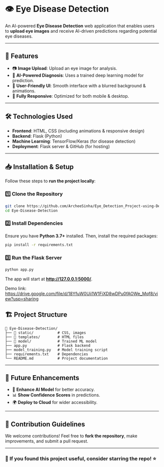 # 👁️ Eye Disease Detection

An AI-powered **Eye Disease Detection** web application that enables users to **upload eye images** and receive AI-driven predictions regarding potential eye diseases.

---

## 🚀 Features
- 📷 **Image Upload**: Upload an eye image for analysis.
- 🤖 **AI-Powered Diagnosis**: Uses a trained deep learning model for prediction.
- 🎨 **User-Friendly UI**: Smooth interface with a blurred background & animations.
- 📱 **Fully Responsive**: Optimized for both mobile & desktop.

---

## 🛠️ Technologies Used
- **Frontend**: HTML, CSS (including animations & responsive design)
- **Backend**: Flask (Python)
- **Machine Learning**: TensorFlow/Keras (for disease detection)
- **Deployment**: Flask server & GitHub (for hosting)

---

## 📥 Installation & Setup
Follow these steps to **run the project locally**:

### 1️⃣ Clone the Repository
```sh
git clone https://github.com/ArcheeSinha/Eye_Detection_Project-using-Deep-Learning.git
cd Eye-Disease-Detection
```

### 2️⃣ Install Dependencies
Ensure you have **Python 3.7+** installed. Then, install the required packages:
```sh
pip install -r requirements.txt
```

### 3️⃣ Run the Flask Server
```sh
python app.py
```
The app will start at **http://127.0.0.1:5000/**.

Demo link: https://drive.google.com/file/d/18YfuW0Uii1W1FiXD8wDPu0fAOWe_Mqf8/view?usp=sharing


## 🏗️ Project Structure
```
📂 Eye-Disease-Detection/
├── 📁 static/           # CSS, images
├── 📁 templates/        # HTML files
├── 📁 model/            # Trained ML model
├── app.py              # Flask backend
├── model_training.py   # Model training script
├── requirements.txt    # Dependencies
└── README.md           # Project documentation
```

---

## 🎯 Future Enhancements
- 🚀 **Enhance AI Model** for better accuracy.
- 📊 **Show Confidence Scores** in predictions.
- 🌍 **Deploy to Cloud** for wider accessibility.

---

## 🤝 Contribution Guidelines
We welcome contributions! Feel free to **fork the repository**, make improvements, and submit a pull request.

---

### 🌟 **If you found this project useful, consider starring the repo!** ⭐

